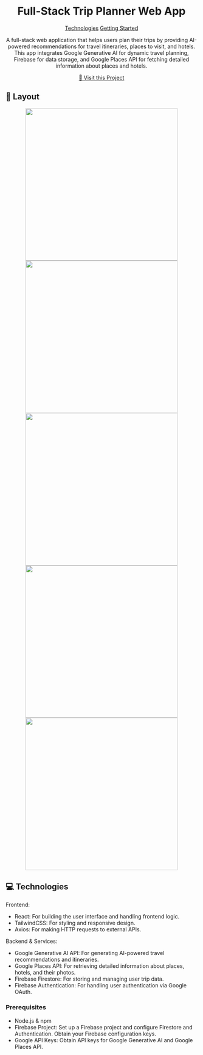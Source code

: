                   
 <h1 align="center" style="font-weight: bold;">Full-Stack Trip Planner Web App</h1>

<p align="center">
<a href="#tech">Technologies</a>
<a href="#started">Getting Started</a>

 
</p>


<p align="center">A full-stack web application that helps users plan their trips by providing AI-powered recommendations for travel itineraries, places to visit, and hotels. This app integrates Google Generative AI for dynamic travel planning, Firebase for data storage, and Google Places API for fetching detailed information about places and hotels. </p>


<p align="center">
<a href="https://ai-trip-planner-barika.vercel.app/">📱 Visit this Project</a>
</p>
 
<h2 id="layout">🎨 Layout</h2>

<p align="center">

<img src="https://github.com/barika001/ai-trip-planner/blob/main/public/asset/1.1.png" alt="" width="400px">
<img src="https://github.com/barika001/ai-trip-planner/blob/main/public/asset/4.4.png" alt="" width="400px">
<img src="https://github.com/barika001/ai-trip-planner/blob/main/public/asset/2.png" alt="" width="400px">
<img src="https://github.com/barika001/ai-trip-planner/blob/main/public/asset/7.png" alt="" width="400px">
<img src="https://github.com/barika001/ai-trip-planner/blob/main/public/asset/6.png" alt="" width="400px">
</p>
 
<h2 id="technologies">💻 Technologies</h2>

Frontend:

- React: For building the user interface and handling frontend logic.
- TailwindCSS: For styling and responsive design.
- Axios: For making HTTP requests to external APIs.

Backend & Services:
- Google Generative AI API: For generating AI-powered travel recommendations and itineraries.
- Google Places API: For retrieving detailed information about places, hotels, and their photos.
- Firebase Firestore: For storing and managing user trip data.
- Firebase Authentication: For handling user authentication via Google OAuth.
 
<h3>Prerequisites</h3>

- Node.js & npm
- Firebase Project: Set up a Firebase project and configure Firestore and Authentication. Obtain your Firebase configuration keys.
- Google API Keys: Obtain API keys for Google Generative AI and Google Places API.
